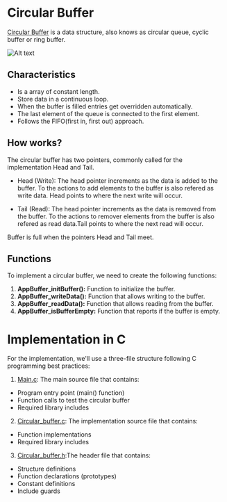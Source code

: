 # Circular Buffer

[Circular Buffer](https://en.wikipedia.org/wiki/Circular_buffer) is a data structure, also knows as circular queue, cyclic buffer or ring buffer.

![Alt text](https://techvidvan.com/tutorials/wp-content/uploads/sites/2/2021/06/TV-Queue-normal-images-06.jpg)

## Characteristics

- Is a array of constant length.
- Store data in a continuous loop.
- When the buffer is filled entries get overridden automatically.
- The last element of the queue is connected to the first element.
- Follows the FIFO(first in, first out) approach.

## How works?
 
The circular buffer has two pointers, commonly called for the implementation Head and Tail.

 - Head (Write): The head pointer increments as the data is added to the buffer. To the actions to add elements to the buffer
 is also refered as write data. Head points to where the next write will occur.

  - Tail (Read): The head pointer increments as the data is removed from the buffer. To the actions to remover elements from the buffer is also refered as read data.Tail points to where the next read will occur.

Buffer is full when the pointers Head and Tail meet.

## Functions

To implement a circular buffer, we need to create the following functions:

1. **AppBuffer_initBuffer():** Function to initialize the buffer.
2. **AppBuffer_writeData():** Function that allows writing to the buffer.
3. **AppBuffer_readData():** Function that allows reading from the buffer.
4. **AppBuffer_isBufferEmpty:** Function that reports if the buffer is empty.

# Implementation in C

For the implementation, we'll use a three-file structure following C programming best practices:

1. [Main.c](Main.c): The main source file that contains:
- Program entry point (main() function)
- Function calls to test the circular buffer
- Required library includes
2. [Circular_buffer.c](Circular_buffer.c): The implementation source file that contains:
- Function implementations
- Required library includes
3. [Circular_buffer.h](Circular_buffer.h):The header file that contains:
- Structure definitions
- Function declarations (prototypes)
- Constant definitions
- Include guards

